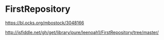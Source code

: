 # FirstRepository

https://bl.ocks.org/mbostock/3048166

http://jsfiddle.net/gh/get/library/pure/leenoah1/FirstRepository/tree/master/




